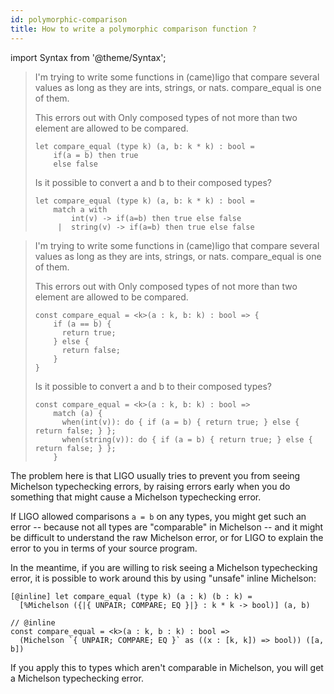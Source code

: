 ```yaml
---
id: polymorphic-comparison
title: How to write a polymorphic comparison function ?
---
```


import Syntax from '@theme/Syntax';

<Syntax syntax="cameligo">

> I'm trying to write some functions in (came)ligo that compare several values as long as they are ints, strings, or nats. compare_equal is one of them.
>
> This errors out with Only composed types of not more than two element are allowed to be compared.
>
> ```cameligo
> let compare_equal (type k) (a, b: k * k) : bool =
>     if(a = b) then true
>     else false
> ```
>
> Is it possible to convert a and b to their composed types?
>
> ```cameligo
> let compare_equal (type k) (a, b: k * k) : bool =
>     match a with
>         int(v) -> if(a=b) then true else false
>      |  string(v) -> if(a=b) then true else false
> ```
>

</Syntax>

<Syntax syntax="jsligo">

> I'm trying to write some functions in (came)ligo that compare several values as long as they are ints, strings, or nats. compare_equal is one of them.
>
> This errors out with Only composed types of not more than two element are allowed to be compared.
>
> ```jsligo skip
> const compare_equal = <k>(a : k, b: k) : bool => {
>     if (a == b) {
>       return true;
>     } else {
>       return false;
>     }
> }
> ```
>
> Is it possible to convert a and b to their composed types?
>
> ```jsligo skip
> const compare_equal = <k>(a : k, b: k) : bool =>
>     match (a) {
>       when(int(v)): do { if (a = b) { return true; } else { return false; } };
>       when(string(v)): do { if (a = b) { return true; } else { return false; } };
>     }
> ```
>

</Syntax>

The problem here is that LIGO usually tries to prevent you from seeing Michelson typechecking errors, by raising errors early when you do something that might cause a Michelson typechecking error.

If LIGO allowed comparisons `a = b` on any types, you might get such
an error -- because not all types are "comparable" in Michelson -- and
it might be difficult to understand the raw Michelson error, or for
LIGO to explain the error to you in terms of your source program.

In the meantime, if you are willing to risk seeing a Michelson
typechecking error, it is possible to work around this by using
"unsafe" inline Michelson:

<Syntax syntax="camligo">

```cameligo
[@inline] let compare_equal (type k) (a : k) (b : k) =
  [%Michelson ({|{ UNPAIR; COMPARE; EQ }|} : k * k -> bool)] (a, b)
```

</Syntax>

<Syntax syntax="jsligo">

```jsligo
// @inline
const compare_equal = <k>(a : k, b : k) : bool =>
  (Michelson `{ UNPAIR; COMPARE; EQ }` as ((x : [k, k]) => bool)) ([a, b])
```

</Syntax>

If you apply this to types which aren't comparable in Michelson, you will get a Michelson typechecking error.

<!-- updated use of entry -->
